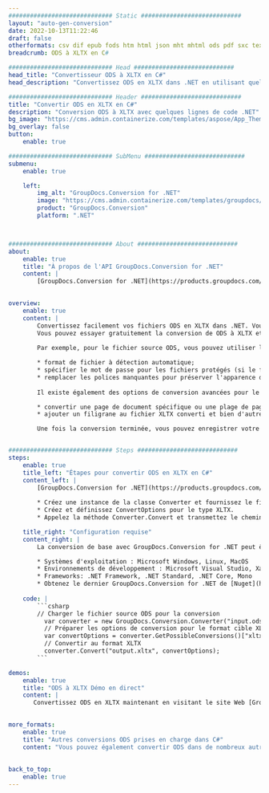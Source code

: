 ```yaml
---
############################# Static ############################
layout: "auto-gen-conversion"
date: 2022-10-13T11:22:46
draft: false
otherformats: csv dif epub fods htm html json mht mhtml ods pdf sxc tex tsv xlam xls xlsb xlsm xlsx xlt xltm xltx xml xps
breadcrumb: ODS à XLTX en C#

############################# Head ############################
head_title: "Convertisseur ODS à XLTX en C#"
head_description: "Convertissez ODS en XLTX dans .NET en utilisant quelques lignes de code. Utilisez l'API de conversion de documents GroupDocs pour convertir plus de 160 formats de fichiers."

############################# Header ############################
title: "Convertir ODS en XLTX en C#"
description: "Conversion ODS à XLTX avec quelques lignes de code .NET"
bg_image: "https://cms.admin.containerize.com/templates/aspose/App_Themes/V3/images/bg/header1.png"
bg_overlay: false
button:
    enable: true

############################# SubMenu ############################
submenu:
    enable: true

    left:
        img_alt: "GroupDocs.Conversion for .NET"
        image: "https://cms.admin.containerize.com/templates/groupdocs/images/product-logos/90x90-noborder/groupdocs-conversion-net.png"
        product: "GroupDocs.Conversion"
        platform: ".NET"



############################# About ############################
about:
    enable: true
    title: "À propos de l'API GroupDocs.Conversion for .NET"
    content: |
        [GroupDocs.Conversion for .NET](https://products.groupdocs.com/conversion/net/) peut être utilisé pour convertir Microsoft Word, Excel, PowerPoint, PDF, Visio et d'autres formats. GroupDocs.Conversion est une API autonome adaptée aux systèmes back-end et internes nécessitant des performances élevées. Il ne dépend d'aucun logiciel tel que Microsoft ou Open Office.
    

overview:
    enable: true
    content: |
        Convertissez facilement vos fichiers ODS en XLTX dans .NET. Vous pouvez utiliser seulement quelques lignes de code C# dans n'importe quelle plate-forme de votre choix comme - Windows, Linux, macOS.
        Vous pouvez essayer gratuitement la conversion de ODS à XLTX et évaluer la qualité des résultats de conversion. En plus des scénarios de conversion de fichiers simples, vous pouvez essayer des options plus avancées pour charger le fichier source ODS et pour enregistrer le résultat de sortie XLTX. 
        
        Par exemple, pour le fichier source ODS, vous pouvez utiliser les options de chargement suivantes :

        * format de fichier à détection automatique;
        * spécifier le mot de passe pour les fichiers protégés (si le format de fichier le prend en charge);
        * remplacer les polices manquantes pour préserver l'apparence du document.
        
        Il existe également des options de conversion avancées pour le fichier XLTX :

        * convertir une page de document spécifique ou une plage de pages;
        * ajouter un filigrane au fichier XLTX converti et bien d'autres.

        Une fois la conversion terminée, vous pouvez enregistrer votre fichier XLTX dans le chemin du fichier local ou dans tout stockage tiers tel que FTP, Amazon S3, Google Drive, Dropbox, etc. Veuillez noter - pour convertir ODS en XLTX aucun logiciel supplémentaire n'est nécessaire - comme MS Office, Open Office, Adobe Acrobat Reader, etc.


############################# Steps ############################
steps:
    enable: true
    title_left: "Étapes pour convertir ODS en XLTX en C#"
    content_left: |
        [GroupDocs.Conversion for .NET](https://products.groupdocs.com/conversion/net/) permet aux développeurs de convertir facilement un fichier ODS en XLTX avec quelques lignes de code.
        
        * Créez une instance de la classe Converter et fournissez le fichier ODS avec le chemin complet
        * Créez et définissez ConvertOptions pour le type XLTX.
        * Appelez la méthode Converter.Convert et transmettez le chemin complet et le format (XLTX) en tant que paramètre

    title_right: "Configuration requise"
    content_right: |
        La conversion de base avec GroupDocs.Conversion for .NET peut être effectuée en quelques étapes simples. Nos API sont prises en charge sur toutes les principales plates-formes et systèmes d'exploitation. Avant d'exécuter le code ci-dessous, assurez-vous que les prérequis suivants sont installés sur votre système.

        * Systèmes d'exploitation : Microsoft Windows, Linux, MacOS
        * Environnements de développement : Microsoft Visual Studio, Xamarin, MonoDevelop
        * Frameworks: .NET Framework, .NET Standard, .NET Core, Mono
        * Obtenez le dernier GroupDocs.Conversion for .NET de [Nuget](https://www.nuget.org/packages/groupdocs.conversion)
         
    code: |
        ```csharp    
        // Charger le fichier source ODS pour la conversion
          var converter = new GroupDocs.Conversion.Converter("input.ods");
          // Préparer les options de conversion pour le format cible XLTX
          var convertOptions = converter.GetPossibleConversions()["xltx"].ConvertOptions;
          // Convertir au format XLTX
          converter.Convert("output.xltx", convertOptions);
        ```

demos:
    enable: true
    title: "ODS à XLTX Démo en direct"
    content: |
       Convertissez ODS en XLTX maintenant en visitant le site Web [GroupDocs.Conversion App](https://products.groupdocs.app/conversion/family). La démo en ligne présente les avantages suivants
          

more_formats:
    enable: true
    title: "Autres conversions ODS prises en charge dans C#"
    content: "Vous pouvez également convertir ODS dans de nombreux autres formats de fichiers. Veuillez consulter la liste ci-dessous."
       
       
back_to_top:
    enable: true
---
```

